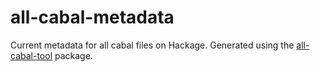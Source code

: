 # all-cabal-metadata

Current metadata for all cabal files on Hackage. Generated using the
[all-cabal-tool](https://github.com/commercialhaskell/all-cabal-tool)
package.

